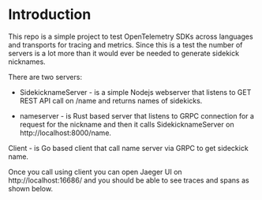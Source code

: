 # Introduction

This repo is a simple project to test OpenTelemetry SDKs across languages and transports for tracing and metrics. Since this is a test the number of servers is a lot more than it would ever be needed to generate sidekick nicknames.

There are two servers:

- SidekicknameServer - is a simple Nodejs webserver that listens to GET REST API call on /name and returns names of sidekicks.

- nameserver - is Rust based server that listens to GRPC connection for a request for the nickname and then it calls SidekicknameServer on http://localhost:8000/name.

Client - is Go based client that call name server via GRPC to get sideckick name.

Once you call using client you can open Jaeger UI on http://localhost:16686/ and you should be able to see traces and spans as shown below.
